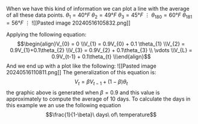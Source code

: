When we have this kind of information we can plot a line with the average of all these data points.
$\theta_{1} = 40°F$
$\theta_{2} = 49°F$
$\theta_{3}=45°F$
$\vdots$
$\theta_{180} = 60° F$
$\theta_{181} = 56°F$
$\vdots$
![[Pasted image 20240516105832.png]]

Applying the following equation:
$$\begin{align}V_{0} = 0
\\V_{1} = 0.9V_{0} + 0.1 \theta_{1}
\\V_{2} = 0.9V_{1}+0.1\theta_{2}
\\V_{3} = 0.9V_{2} + 0.1\theta_{3}
\\ \vdots
\\V_{L} = 0.9V_{t-1} + 0.1\theta_{t}
\\\end{align}$$
And we end up with a plot like the following:
![[Pasted image 20240516110811.png]]
The generalization of this equation is:
$$V_{t} = \beta V_{t-1}+(1-\beta)\theta_{t}$$
the graphic above is generated when $\beta = 0.9$ and this value is approximately to compute the average of 10 days.
To calculate the days in this example we an use the following equation
$$\frac{1}{1-\beta}\ days\ of\ temperature$$
